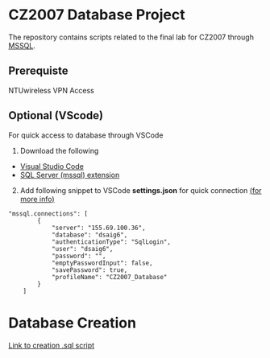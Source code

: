 # CZ2007 Database Project
The repository contains scripts related to the final lab for CZ2007 through [MSSQL](https://github.com/microsoft/sql-server-samples).

## Prerequiste
NTUwireless VPN Access

## Optional (VScode)
For quick access to database through VSCode
1. Download the following
- [Visual Studio Code](https://code.visualstudio.com/Download)
- [SQL Server (mssql) extension](https://marketplace.visualstudio.com/items?itemName=ms-mssql.mssql)
2. Add following snippet to VSCode **settings.json** for quick connection [(for more info)](https://docs.microsoft.com/en-us/sql/visual-studio-code/sql-server-develop-use-vscode?view=sql-server-ver15)
```
"mssql.connections": [
        {
            "server": "155.69.100.36",
            "database": "dsaig6",
            "authenticationType": "SqlLogin",
            "user": "dsaig6",
            "password": "",
            "emptyPasswordInput": false,
            "savePassword": true,
            "profileName": "CZ2007_Database"
        }
    ]
```
# Database Creation
[Link to creation .sql script](Creation/CreatAll.sql)
